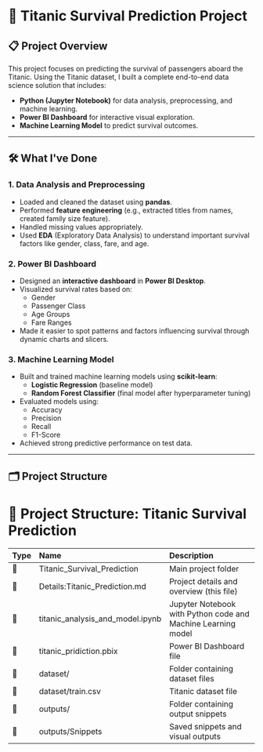 # 🚢 Titanic Survival Prediction Project

## 📋 Project Overview
This project focuses on predicting the survival of passengers aboard the Titanic. Using the Titanic dataset, I built a complete end-to-end data science solution that includes:

- **Python (Jupyter Notebook)** for data analysis, preprocessing, and machine learning.
- **Power BI Dashboard** for interactive visual exploration.
- **Machine Learning Model** to predict survival outcomes.

---

## 🛠️ What I've Done

### 1. Data Analysis and Preprocessing
- Loaded and cleaned the dataset using **pandas**.
- Performed **feature engineering** (e.g., extracted titles from names, created family size feature).
- Handled missing values appropriately.
- Used **EDA** (Exploratory Data Analysis) to understand important survival factors like gender, class, fare, and age.

### 2. Power BI Dashboard
- Designed an **interactive dashboard** in **Power BI Desktop**.
- Visualized survival rates based on:
  - Gender
  - Passenger Class
  - Age Groups
  - Fare Ranges
- Made it easier to spot patterns and factors influencing survival through dynamic charts and slicers.

### 3. Machine Learning Model
- Built and trained machine learning models using **scikit-learn**:
  - **Logistic Regression** (baseline model)
  - **Random Forest Classifier** (final model after hyperparameter tuning)
- Evaluated models using:
  - Accuracy
  - Precision
  - Recall
  - F1-Score
- Achieved strong predictive performance on test data.

---

## 🗂️ Project Structure
# 📁 Project Structure: Titanic Survival Prediction

| Type | Name | Description |
|:----|:-----|:------------|
| 📁 | Titanic_Survival_Prediction | Main project folder |
| 📄 | Details:Titanic_Prediction.md | Project details and overview (this file) |
| 📄 | titanic_analysis_and_model.ipynb | Jupyter Notebook with Python code and Machine Learning model |
| 📄 | titanic_pridiction.pbix | Power BI Dashboard file |
| 📁 | dataset/ | Folder containing dataset files |
| 📄 | dataset/train.csv | Titanic dataset file |
| 📁 | outputs/ | Folder containing output snippets |
| 📄 | outputs/Snippets | Saved snippets and visual outputs |


